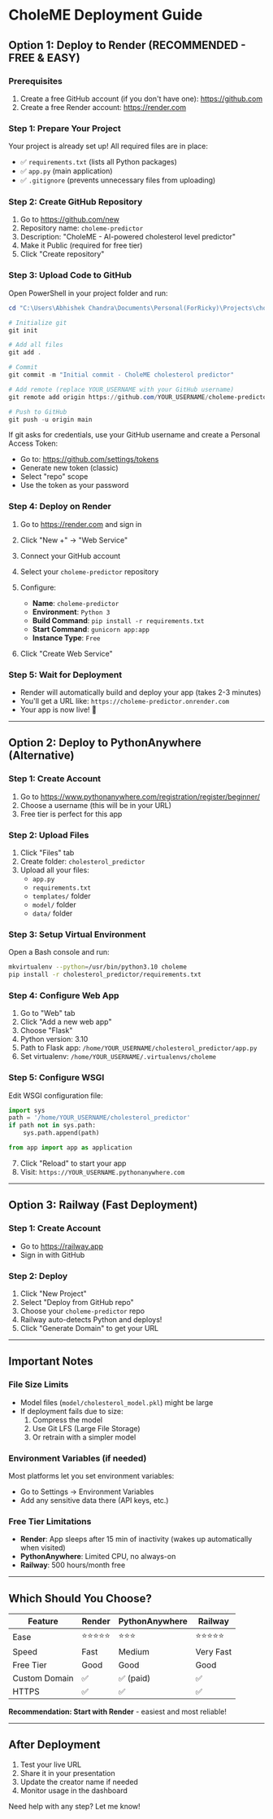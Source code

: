 # CholeME Deployment Guide

## Option 1: Deploy to Render (RECOMMENDED - FREE & EASY)

### Prerequisites
1. Create a free GitHub account (if you don't have one): https://github.com
2. Create a free Render account: https://render.com

### Step 1: Prepare Your Project

Your project is already set up! All required files are in place:
- ✅ `requirements.txt` (lists all Python packages)
- ✅ `app.py` (main application)
- ✅ `.gitignore` (prevents unnecessary files from uploading)

### Step 2: Create GitHub Repository

1. Go to https://github.com/new
2. Repository name: `choleme-predictor`
3. Description: "CholeME - AI-powered cholesterol level predictor"
4. Make it Public (required for free tier)
5. Click "Create repository"

### Step 3: Upload Code to GitHub

Open PowerShell in your project folder and run:

```powershell
cd "C:\Users\Abhishek Chandra\Documents\Personal(ForRicky)\Projects\cholesterol_predictor"

# Initialize git
git init

# Add all files
git add .

# Commit
git commit -m "Initial commit - CholeME cholesterol predictor"

# Add remote (replace YOUR_USERNAME with your GitHub username)
git remote add origin https://github.com/YOUR_USERNAME/choleme-predictor.git

# Push to GitHub
git push -u origin main
```

If git asks for credentials, use your GitHub username and create a Personal Access Token:
- Go to: https://github.com/settings/tokens
- Generate new token (classic)
- Select "repo" scope
- Use the token as your password

### Step 4: Deploy on Render

1. Go to https://render.com and sign in
2. Click "New +" → "Web Service"
3. Connect your GitHub account
4. Select your `choleme-predictor` repository
5. Configure:
   - **Name**: `choleme-predictor`
   - **Environment**: `Python 3`
   - **Build Command**: `pip install -r requirements.txt`
   - **Start Command**: `gunicorn app:app`
   - **Instance Type**: `Free`

6. Click "Create Web Service"

### Step 5: Wait for Deployment

- Render will automatically build and deploy your app (takes 2-3 minutes)
- You'll get a URL like: `https://choleme-predictor.onrender.com`
- Your app is now live! 🎉

---

## Option 2: Deploy to PythonAnywhere (Alternative)

### Step 1: Create Account
1. Go to https://www.pythonanywhere.com/registration/register/beginner/
2. Choose a username (this will be in your URL)
3. Free tier is perfect for this app

### Step 2: Upload Files
1. Click "Files" tab
2. Create folder: `cholesterol_predictor`
3. Upload all your files:
   - `app.py`
   - `requirements.txt`
   - `templates/` folder
   - `model/` folder
   - `data/` folder

### Step 3: Setup Virtual Environment
Open a Bash console and run:
```bash
mkvirtualenv --python=/usr/bin/python3.10 choleme
pip install -r cholesterol_predictor/requirements.txt
```

### Step 4: Configure Web App
1. Go to "Web" tab
2. Click "Add a new web app"
3. Choose "Flask"
4. Python version: 3.10
5. Path to Flask app: `/home/YOUR_USERNAME/cholesterol_predictor/app.py`
6. Set virtualenv: `/home/YOUR_USERNAME/.virtualenvs/choleme`

### Step 5: Configure WSGI
Edit WSGI configuration file:
```python
import sys
path = '/home/YOUR_USERNAME/cholesterol_predictor'
if path not in sys.path:
    sys.path.append(path)

from app import app as application
```

7. Click "Reload" to start your app
8. Visit: `https://YOUR_USERNAME.pythonanywhere.com`

---

## Option 3: Railway (Fast Deployment)

### Step 1: Create Account
- Go to https://railway.app
- Sign in with GitHub

### Step 2: Deploy
1. Click "New Project"
2. Select "Deploy from GitHub repo"
3. Choose your `choleme-predictor` repo
4. Railway auto-detects Python and deploys!
5. Click "Generate Domain" to get your URL

---

## Important Notes

### File Size Limits
- Model files (`model/cholesterol_model.pkl`) might be large
- If deployment fails due to size:
  1. Compress the model
  2. Use Git LFS (Large File Storage)
  3. Or retrain with a simpler model

### Environment Variables (if needed)
Most platforms let you set environment variables:
- Go to Settings → Environment Variables
- Add any sensitive data there (API keys, etc.)

### Free Tier Limitations
- **Render**: App sleeps after 15 min of inactivity (wakes up automatically when visited)
- **PythonAnywhere**: Limited CPU, no always-on
- **Railway**: 500 hours/month free

---

## Which Should You Choose?

| Feature | Render | PythonAnywhere | Railway |
|---------|--------|----------------|---------|
| Ease | ⭐⭐⭐⭐⭐ | ⭐⭐⭐ | ⭐⭐⭐⭐⭐ |
| Speed | Fast | Medium | Very Fast |
| Free Tier | Good | Good | Good |
| Custom Domain | ✅ | ✅ (paid) | ✅ |
| HTTPS | ✅ | ✅ | ✅ |

**Recommendation: Start with Render** - easiest and most reliable!

---

## After Deployment

1. Test your live URL
2. Share it in your presentation
3. Update the creator name if needed
4. Monitor usage in the dashboard

Need help with any step? Let me know!
